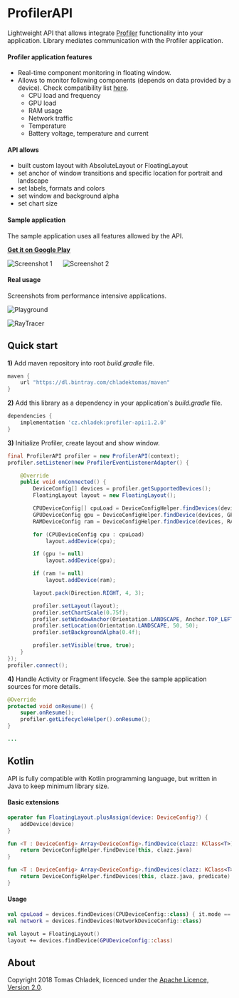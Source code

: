 # ProfilerAPI
Lightweight API that allows integrate [Profiler](https://play.google.com/store/apps/details?id=cz.chladek.profiler) functionality into your application. Library mediates communication with the Profiler application.

#### Profiler application features
* Real-time component monitoring in floating window.
* Allows to monitor following components (depends on data provided by a device). Check compatibility list [here](https://profiler.chladektomas.eu/app/devices).
    * CPU load and frequency
    * GPU load
    * RAM usage
    * Network traffic
    * Temperature
    * Battery voltage, temperature and current

#### API allows
* built custom layout with AbsoluteLayout or FloatingLayout
* set anchor of window transitions and specific location for portrait and landscape
* set labels, formats and colors
* set window and background alpha
* set chart size

#### Sample application
The sample application uses all features allowed by the API.

**[Get it on Google Play](https://play.google.com/store/apps/details?id=cz.chladek.profiler.api.example "Google Play")**

![Screenshot 1](art/sample1.png) &nbsp;&nbsp;&nbsp;&nbsp; ![Screenshot 2](art/sample2.png)

#### Real usage
Screenshots from performance intensive applications.

![Playground](art/playground.jpg)

![RayTracer](art/raytracer.jpg)

## Quick start

**1)** Add maven repository into root *build.gradle* file.

```gradle
maven {
    url "https://dl.bintray.com/chladektomas/maven"
}
```

**2)** Add this library as a dependency in your application's *build.gradle* file.

```gradle
dependencies {
    implementation 'cz.chladek:profiler-api:1.2.0'
}
```

**3)** Initialize Profiler, create layout and show window.

```java
final ProfilerAPI profiler = new ProfilerAPI(context);
profiler.setListener(new ProfilerEventListenerAdapter() {

    @Override
    public void onConnected() {
        DeviceConfig[] devices = profiler.getSupportedDevices();
        FloatingLayout layout = new FloatingLayout();

        CPUDeviceConfig[] cpuLoad = DeviceConfigHelper.findDevices(devices, CPUDeviceConfig.class, device -> device.getMode() == Mode.LOAD);
        GPUDeviceConfig gpu = DeviceConfigHelper.findDevice(devices, GPUDeviceConfig.class);
        RAMDeviceConfig ram = DeviceConfigHelper.findDevice(devices, RAMDeviceConfig.class);

        for (CPUDeviceConfig cpu : cpuLoad)
            layout.addDevice(cpu);

        if (gpu != null)
            layout.addDevice(gpu);

        if (ram != null)
            layout.addDevice(ram);

        layout.pack(Direction.RIGHT, 4, 3);

        profiler.setLayout(layout);
        profiler.setChartScale(0.75f);
        profiler.setWindowAnchor(Orientation.LANDSCAPE, Anchor.TOP_LEFT);
        profiler.setLocation(Orientation.LANDSCAPE, 50, 50);
        profiler.setBackgroundAlpha(0.4f);

        profiler.setVisible(true, true);
    }
});
profiler.connect();
```

**4)** Handle Activity or Fragment lifecycle. See the sample application sources for more details.

```java
@Override
protected void onResume() {
    super.onResume();
    profiler.getLifecycleHelper().onResume();
}

...
```

## Kotlin
API is fully compatible with Kotlin programming language, but written in Java to keep minimum library size.

#### Basic extensions
```kotlin
operator fun FloatingLayout.plusAssign(device: DeviceConfig?) {
    addDevice(device)
}

fun <T : DeviceConfig> Array<DeviceConfig>.findDevice(clazz: KClass<T>): T? {
    return DeviceConfigHelper.findDevice(this, clazz.java)
}

fun <T : DeviceConfig> Array<DeviceConfig>.findDevices(clazz: KClass<T>, predicate: ((T) -> Boolean)? = null): Array<T> {
    return DeviceConfigHelper.findDevices(this, clazz.java, predicate)
}
```

#### Usage
```kotlin
val cpuLoad = devices.findDevices(CPUDeviceConfig::class) { it.mode == CPUDeviceConfig.Mode.LOAD }
val network = devices.findDevices(NetworkDeviceConfig::class)

val layout = FloatingLayout()
layout += devices.findDevice(GPUDeviceConfig::class)
```

## About
Copyright 2018 Tomas Chladek, licenced under the [Apache Licence, Version 2.0](LICENCE.txt).